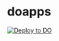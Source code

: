 # doapps
[![Deploy to DO](https://www.deploytodo.com/do-btn-blue.svg)](https://cloud.digitalocean.com/apps/new?repo=https://github.com/oxide-one/doapps/tree/main)
